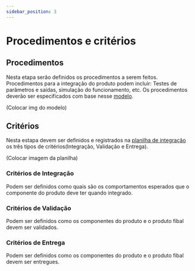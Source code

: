 ```yaml
---
sidebar_position: 3
---
```


# Procedimentos e critérios

## Procedimentos
Nesta etapa serão definidos os procedimentos a serem feitos. Procedimentos para a integração do produto podem incluir: Testes de parâmetros e saídas, simulação do funcionamento, etc. Os procedimentos deverão ser especificados com base nesse [modelo](https://www.google.com.br/).

(Colocar img do modelo)

## Critérios
Nesta estapa devem ser definidos e registrados na [planilha de integração](https://www.google.com.br/) os três tipos de critérios(Integração, Validação e Entrega). 

(Colocar imagem da planilha)

### Critérios de Integração
Podem ser definidos como quais são os comportamentos esperados que o componente do produto deve ter quando integrado.

### Critérios de Validação
Podem ser definidos como os componentes do produto e o produto fibal devem ser validados.

### Critérios de Entrega
Podem ser definidos como os componentes do produto e o produto fibal devem ser entregues.

